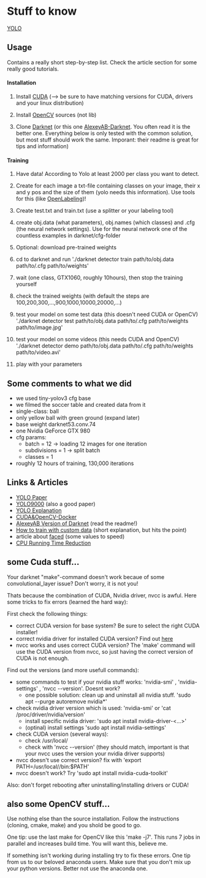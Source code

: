 # Stuff to know

[YOLO](https://pjreddie.com/darknet/yolo/)

## Usage

Contains a really short step-by-step list. Check the article section for some really good tutorials.

#### Installation

1) Install [CUDA](https://developer.nvidia.com/cuda-toolkit) (--> be sure to have matching versions for CUDA, drivers and your linux distribution)

2) Install [OpenCV](https://docs.opencv.org/trunk/d7/d9f/tutorial_linux_install.html) sources (not lib)

3) Clone [Darknet](https://github.com/pjreddie/darknet) (or this one [AlexeyAB-Darknet](https://github.com/AlexeyAB/darknet). You often read it is the better one. Everything below is only tested with the common solution, but most stuff should work the same. Imporant: their readme is great for tips and information)

#### Training

1) Have data! According to Yolo at least 2000 per class you want to detect.

2) Create for each image a txt-file containing classes on your image, their x and y pos and the size of them (yolo needs this information). Use tools for this (like [OpenLabeling](https://github.com/Cartucho/OpenLabeling))!

3) Create test.txt and train.txt (use a splitter or your labeling tool)

4) create obj.data (what parameters), obj.names (which classes) and .cfg (the neural network settings). Use for the neural network one of the countless examples in darknet/cfg-folder

5) Optional: download pre-trained weights

6) cd to darknet and run './darknet detector train path/to/obj.data path/to/.cfg path/to/weights'

7) wait (one class, GTX1060, roughly 10hours), then stop the training yourself

8) check the trained weights (with default the steps are 100,200,300,...,900,1000,10000,20000,...)

9) test your model on some test data (this doesn't need CUDA or OpenCV) './darknet detector test path/to/obj.data path/to/.cfg path/to/weights path/to/image.jpg'

10) test your model on some videos (this needs CUDA and OpenCV) './darknet detector demo path/to/obj.data path/to/.cfg path/to/weights path/to/video.avi'

11) play with your parameters


## Some comments to what we did

* we used tiny-yolov3 cfg base
* we filmed the soccer table and created data from it
* single-class: ball
* only yellow ball with green ground (expand later)
* base weight darknet53.conv.74
* one Nvidia GeForce GTX 980
* cfg params:
    * batch = 12 -> loading 12 images for one iteration
    * subdivisions = 1 -> split batch
    * classes = 1
* roughly 12 hours of training, 130,000 iterations

## Links & Articles

* [YOLO Paper](https://arxiv.org/pdf/1506.02640.pdf)
* [YOLO9000](https://arxiv.org/pdf/1612.08242.pdf) (also a good paper)
* [YOLO Explanation](https://medium.com/@jonathan_hui/real-time-object-detection-with-yolo-yolov2-28b1b93e2088)
* [CUDA&OpenCV-Docker](https://medium.com/techlogs/compiling-opencv-for-cuda-for-yolo-and-other-cnn-libraries-9ce427c00ff8)
* [AlexeyAB Version of Darknet](https://github.com/AlexeyAB/darknet) (read the readme!)
* [How to train with custom data](https://timebutt.github.io/static/how-to-train-yolov2-to-detect-custom-objects/) (short explanation, but hits the point)
* article about [faced](https://towardsdatascience.com/faced-cpu-real-time-face-detection-using-deep-learning-1488681c1602) (some values to speed)
* [CPU Running Time Reduction](http://guanghan.info/blog/en/my-works/yolo-cpu-running-time-reduction-basic-knowledge-and-strategies/)

## some Cuda stuff...

Your darknet "make"-command doesn't work becaue of some convolutional_layer issue? Don't worry, it is not you!

Thats because the combination of CUDA, Nvidia driver, nvcc is awful. Here some tricks to fix errors (learned the hard way):

First check the following things:
* correct CUDA version for base system? Be sure to select the right CUDA installer!
* correct nvidia driver for installed CUDA version? Find out [here](https://docs.nvidia.com/deploy/cuda-compatibility/index.html)
* nvcc works and uses correct CUDA version? The 'make' command will use the CUDA version from nvcc, so just having the correct version of CUDA is not enough.

Find out the versions (and more usefull commands):
* some commands to test if your nvidia stuff works: 'nvidia-smi' , 'nvidia-settings' , 'nvcc --version'. Doesnt work?
    * one possible solution: clean up and uninstall all nvidia stuff. 'sudo apt --purge autoremove nvidia*'
* check nvidia driver version which is used: 'nvidia-smi' or 'cat /proc/driver/nvidia/version'
    * install specific nvidia driver: 'sudo apt install nvidia-driver-<...>'
    * (optinal) install settings 'sudo apt install nvidia-settings'
* check CUDA version (several ways):
    * check /usr/local/<hereAreYourCUDAs>
    * check with 'nvcc --version' (they should match, important is that your nvcc uses the version your nvidia driver supports)      
* nvcc doesn't use correct version? fix with 'export PATH=/usr/local/<yourWantedCUDA>/bin:$PATH'
* nvcc doesn't work? Try 'sudo apt install nvidia-cuda-toolkit'

Also: don't forget rebooting after uninstalling/installing drivers or CUDA!

## also some OpenCV stuff...

Use nothing else than the source installation. Follow the instructions (cloning, cmake, make) and you shold be good to go.

One tip: use the last make for OpenCV like this 'make -j7'. This runs 7 jobs in parallel and increases build time. You will want this, believe me.

If something isn't working during installing try to fix these errors. One tip from us to our beloved anaconda users. Make sure that you don't mix up your python versions. Better not use the anaconda one.
